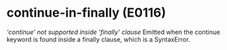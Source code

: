 # continue-in-finally (E0116)
*\'continue\' not supported inside \'finally\' clause* Emitted when the
continue keyword is found inside a finally clause, which is a
SyntaxError.
